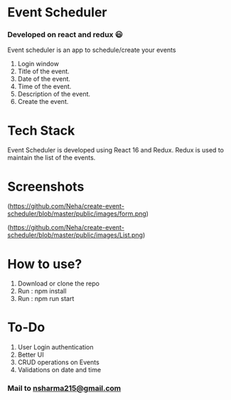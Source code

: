 # Event Scheduler

### Developed on react and redux :smiley:

Event scheduler is an app to schedule/create your events

1. Login window
2. Title of the event.
3. Date of the event.
4. Time of the event.
5. Description of the event.
6. Create the event.

# Tech Stack

Event Scheduler is developed using React 16 and Redux. Redux is used to maintain the list of the events.

# Screenshots

(https://github.com/Neha/create-event-scheduler/blob/master/public/images/form.png)

(https://github.com/Neha/create-event-scheduler/blob/master/public/images/List.png)

# How to use?

1. Download or clone the repo
2. Run : npm install
3. Run : npm run start

# To-Do

1. User Login authentication
2. Better UI
3. CRUD operations on Events
4. Validations on date and time

### Mail to nsharma215@gmail.com
